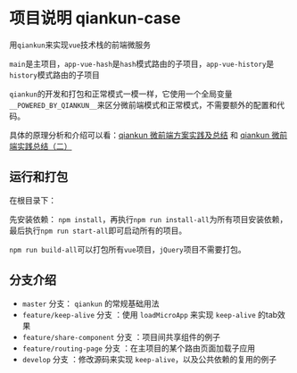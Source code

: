 # 项目说明 qiankun-case

用`qiankun`来实现`vue`技术栈的前端微服务

`main`是主项目，`app-vue-hash`是`hash`模式路由的子项目，`app-vue-history`是`history`模式路由的子项目

`qiankun`的开发和打包和正常模式一模一样，它使用一个全局变量`__POWERED_BY_QIANKUN__`来区分微前端模式和正常模式，不需要额外的配置和代码。

具体的原理分析和介绍可以看：[qiankun 微前端方案实践及总结](https://juejin.im/post/6844904185910018062) 和 [qiankun 微前端实践总结（二）](https://juejin.im/post/6856569463950639117)

## 运行和打包

在根目录下：

先安装依赖： `npm install`，再执行`npm run install-all`为所有项目安装依赖，最后执行`npm run start-all`即可启动所有的项目。

`npm run build-all`可以打包所有`vue`项目，`jQuery`项目不需要打包。


## 分支介绍


- `master` 分支： `qiankun` 的常规基础用法
- `feature/keep-alive` 分支 ：使用 `loadMicroApp` 来实现 `keep-alive` 的tab效果
- `feature/share-component` 分支 ：项目间共享组件的例子
- `feature/routing-page` 分支 ：在主项目的某个路由页面加载子应用
- `develop` 分支 ：修改源码来实现 `keep-alive`，以及公共依赖的复用的例子